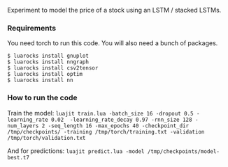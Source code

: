 Experiment to model the price of a stock using an LSTM / stacked LSTMs.

### Requirements

You need torch to run this code. You will also need a bunch of packages.
```
$ luarocks install gnuplot
$ luarocks install nngraph
$ luarocks install csv2tensor
$ luarocks install optim
$ luarocks install nn
```

### How to run the code

Train the model:
`luajit train.lua -batch_size 16 -dropout 0.5 -learning_rate 0.02  -learning_rate_decay 0.97 -rnn_size 128 -num_layers 2 -seq_length 16 -max_epochs 40 -checkpoint_dir /tmp/checkpoints/ -training /tmp/torch/training.txt -validation /tmp/torch/validation.txt`

And for predictions:
`luajit predict.lua -model /tmp/checkpoints/model-best.t7`
